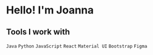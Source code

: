 # Hello! I'm Joanna

## **Tools I work with** 
`Java`  `Python`  `JavaScript`  `React`  `Material UI`  `Bootstrap`  `Figma`
